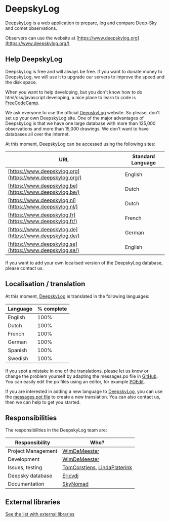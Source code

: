 # DeepskyLog

DeepskyLog is a web application to prepare, log and compare Deep-Sky and comet observations.

Observers can use the website at [https://www.deepskylog.org](https://www.deepskylog.org/)

## Help DeepskyLog

DeepskyLog is free and will always be free. If you want to donate money to DeepskyLog, we will use it to upgrade our servers to improve the speed and the disk space.

When you want to help developing, but you don't know how to do html/css/javascript developing, a nice place to learn to code is [FreeCodeCamp](http://www.freecodecamp.com/).

We ask everyone to use the official [DeepskyLog](https://www.deepskylog.org/) website. So please, don't set up your own DeepskyLog site. One of the major advantages of DeepskyLog is that we have one large database with more than 125,000 observations and more than 15,000 drawings. We don't want to have databases all over the internet.

At this moment, DeepskyLog can be accessed using the following sites:

| URL | Standard Language |
| --- | ----------------- |
| [https://www.deepskylog.org](https://www.deepskylog.org/) | English |
| [https://www.deepskylog.be](https://www.deepskylog.be/) | Dutch |
| [https://www.deepskylog.nl](https://www.deepskylog.nl/) | Dutch |
| [https://www.deepskylog.fr](https://www.deepskylog.fr/) | French |
| [https://www.deepskylog.de](https://www.deepskylog.de/) | German |
| [https://www.deepskylog.se](https://www.deepskylog.se/) | English |

If you want to add your own localised version of the DeepskyLog database, please contact us.

## Localisation / translation

At this moment, [DeepskyLog](https://www.deepskylog.org/) is translated in the following languages:

| Language | % complete |
| -------- | ---------- |
| English  | 100% |
| Dutch    | 100% |
| French   | 100% |
| German   | 100% |
| Spanish  | 100% |
| Swedish  | 100% |

If you spot a mistake in one of the translations, please let us know or change the problem yourself by adapting the messages.po file in [GitHub](https://github.com/DeepskyLog/DeepskyLog/tree/master/locale/). You can easily edit the po files using an editor, for example [POEdit](https://poedit.net/).

If you are interested in adding a new language to [DeepskyLog](https://www.deepskylog.org), you can use the [messages.pot file](https://github.com/DeepskyLog/DeepskyLog/tree/master/locale/messages.pot) to create a new translation. You can also contact us, then we can help to get you started.

## Responsibilities

The responsibilities in the DeepskyLog team are:

| Responsibility | Who? |
| -------------- | ---- |
| Project Management | [WimDeMeester](https://github.com/WimDeMeester) |
| Development | [WimDeMeester](https://github.com/WimDeMeester) |
| Issues, testing | [TomCorstjens](https://github.com/TomCorstjens), [LindaPlaterink](https://github.com/LindaPlaterink) |
| Deepsky database | [Ericvdj](https://github.com/Ericvdj) |
| Documentation | [SkyNomad](https://github.com/SkyNomad) |

## External libraries

[See the list with external libraries](ExternalLibraries.md)
